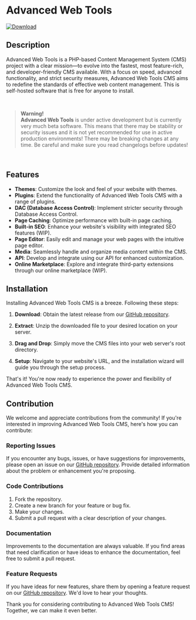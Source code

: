 # Advanced Web Tools

[![Download](https://img.shields.io/badge/Download-Latest-blue.svg)](https://github.com/ElStefanos/Advanced-Web-Tools/releases/latest)

## Description
Advanced Web Tools is a PHP-based Content Management System (CMS) project with a clear mission—to evolve into the fastest, most feature-rich, and developer-friendly CMS available. With a focus on speed, advanced functionality, and strict security measures, Advanced Web Tools CMS aims to redefine the standards of effective web content management.
This is self-hosted software that is free for anyone to install. 

<br>

> **Warning!**<br>
> **Advanced Web Tools** is under active development but is currently very much beta software. This means that there may be stability or security issues and it is not yet recommended for use in active production environments!
> There may be breaking changes at any time. Be careful and make sure you read changelogs before updates!

<br>


## Features

- **Themes**: Customize the look and feel of your website with themes.
- **Plugins**: Extend the functionality of Advanced Web Tools CMS with a range of plugins.
- **DAC (Database Access Control)**: Implement stricter security through Database Access Control.
- **Page Caching**: Optimize performance with built-in page caching.
- **Built-in SEO**: Enhance your website's visibility with integrated SEO features (WIP).
- **Page Editor**: Easily edit and manage your web pages with the intuitive page editor.
- **Media**: Seamlessly handle and organize media content within the CMS.
- **API**: Develop and integrate using our API for enhanced customization.
- **Online Marketplace**: Explore and integrate third-party extensions through our online marketplace (WIP).

## Installation

Installing Advanced Web Tools CMS is a breeze. Following these steps:

1. **Download**: Obtain the latest release from our [GitHub repository](https://github.com/ElStefanos/Advanced-Web-Tools/releases/latest).

2. **Extract**: Unzip the downloaded file to your desired location on your server.

3. **Drag and Drop**: Simply move the CMS files into your web server's root directory.

4. **Setup**: Navigate to your website's URL, and the installation wizard will guide you through the setup process.

That's it! You're now ready to experience the power and flexibility of Advanced Web Tools CMS.

## Contribution

We welcome and appreciate contributions from the community! If you're interested in improving Advanced Web Tools CMS, here's how you can contribute:

### Reporting Issues

If you encounter any bugs, issues, or have suggestions for improvements, please open an issue on our [GitHub repository](https://github.com/ElStefanos/Advanced-Web-Tools/). Provide detailed information about the problem or enhancement you're proposing.

### Code Contributions

1. Fork the repository.
2. Create a new branch for your feature or bug fix.
3. Make your changes.
4. Submit a pull request with a clear description of your changes.

### Documentation

Improvements to the documentation are always valuable. If you find areas that need clarification or have ideas to enhance the documentation, feel free to submit a pull request.

### Feature Requests

If you have ideas for new features, share them by opening a feature request on our [GitHub repository](https://github.com/ElStefanos/Advanced-Web-Tools/). We'd love to hear your thoughts.

Thank you for considering contributing to Advanced Web Tools CMS! Together, we can make it even better.

